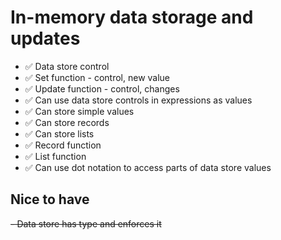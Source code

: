 In-memory data storage and updates
==================================

- ✅ Data store control
- ✅ Set function - control, new value
- ✅ Update function - control, changes
- ✅ Can use data store controls in expressions as values
- ✅ Can store simple values
- ✅ Can store records
- ✅ Can store lists
- ✅ Record function
- ✅ List function
- ✅ Can use dot notation to access parts of data store values


Nice to have
------------

~~- Data store has type and enforces it~~